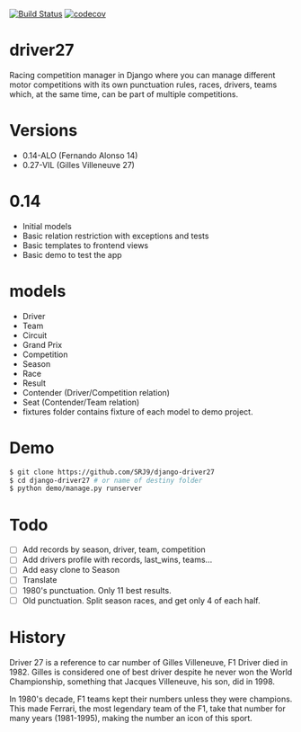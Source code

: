 [![Build Status](https://travis-ci.org/SRJ9/django-driver27.svg?branch=develop)](https://travis-ci.org/SRJ9/django-driver27)
[![codecov](https://codecov.io/gh/SRJ9/django-driver27/branch/develop/graph/badge.svg)](https://codecov.io/gh/SRJ9/django-driver27)

# driver27
Racing competition manager in Django where you can manage different
motor competitions with its own punctuation rules, races, drivers, teams
which, at the same time, can be part of multiple competitions.

Versions
========
- 0.14-ALO (Fernando Alonso 14)
- 0.27-VIL (Gilles Villeneuve 27)

0.14
====
- Initial models
- Basic relation restriction with exceptions and tests
- Basic templates to frontend views
- Basic demo to test the app

models
===========
- Driver
- Team
- Circuit
- Grand Prix
- Competition
- Season
- Race
- Result
- Contender (Driver/Competition relation)
- Seat (Contender/Team relation)
- fixtures folder contains fixture of each model to demo project.

Demo
====
```bash
$ git clone https://github.com/SRJ9/django-driver27
$ cd django-driver27 # or name of destiny folder
$ python demo/manage.py runserver
```

Todo
====
- [ ] Add records by season, driver, team, competition
- [ ] Add drivers profile with records, last_wins, teams...
- [ ] Add easy clone to Season
- [ ] Translate
- [ ] 1980's punctuation. Only 11 best results.
- [ ] Old punctuation. Split season races, and get only 4 of each half.

# History
Driver 27 is a reference to car number of Gilles Villeneuve, F1 Driver died in 1982. Gilles is considered one of best driver despite he never won the World Championship, something that Jacques Villeneuve, his son, did in 1998.

In 1980's decade, F1 teams kept their numbers unless they were champions. This made Ferrari, the most legendary team of the F1, take that number for many years (1981-1995), making the number an icon of this sport.
